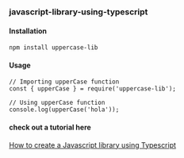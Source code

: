 ### javascript-library-using-typescript

#### Installation 

`npm install uppercase-lib`

#### Usage 
```
// Importing upperCase function
const { upperCase } = require('uppercase-lib');

// Using upperCase function
console.log(upperCase('hola'));
```

#### check out a tutorial here
[How to create a Javascript library using Typescript](https://codersgyan.com/how-to-create-a-javascript-library-using-typescript/)
